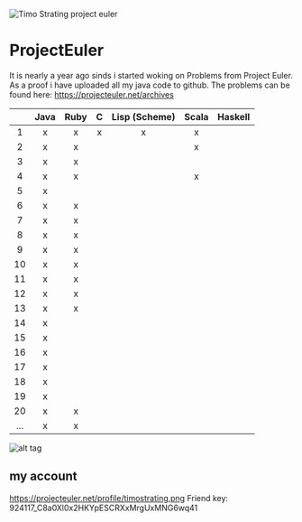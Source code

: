 ![Timo Strating project euler](https://projecteuler.net/profile/timostrating.png)

# ProjectEuler
It is nearly a year ago sinds i started woking on Problems from Project Euler.
As a proof i have uploaded all my java code to github.
The problems can be found here:  https://projecteuler.net/archives


| | Java | Ruby | C | Lisp (Scheme) | Scala | Haskell |
|:---:|:-:|:-:|:-:|:-:|:-:|:-:|
| 1   | x | x | x | x | x |   |
| 2   | x | x |   |   | x |   |
| 3   | x | x |   |   |   |   |
| 4   | x | x |   |   | x |   |
| 5   | x |   |   |   |   |   |
| 6   | x | x |   |   |   |   |
| 7   | x | x |   |   |   |   |
| 8   | x | x |   |   |   |   |
| 9   | x | x |   |   |   |   |
| 10  | x | x |   |   |   |   |
| 11  | x | x |   |   |   |   |
| 12  | x | x |   |   |   |   |
| 13  | x | x |   |   |   |   |
| 14  | x |   |   |   |   |   |
| 15  | x |   |   |   |   |   |
| 16  | x |   |   |   |   |   |
| 17  | x |   |   |   |   |   |
| 18  | x |   |   |   |   |   |
| 19  | x |   |   |   |   |   |
| 20  | x | x |   |   |   |   |
| ... | x | x |   |   |   |   |

![alt tag](https://raw.githubusercontent.com/timostrating/ProjectEuler/master/ProjectEuler-Dashboard.png)

## my account 
https://projecteuler.net/profile/timostrating.png
Friend key: 924117_C8a0Xl0x2HKYpESCRXxMrgUxMNG6wq41

